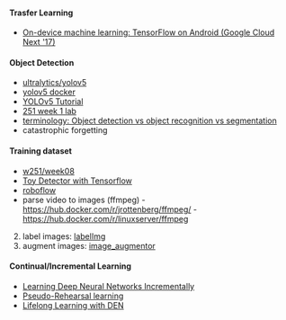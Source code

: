 #### Trasfer Learning 
- [On-device machine learning: TensorFlow on Android (Google Cloud Next '17)](https://www.youtube.com/watch?v=EnFyneRScQ8&feature=youtu.be&t=4m17s&ab_channel=GoogleCloudPlatform)

#### Object Detection 
- [ultralytics/yolov5](https://github.com/ultralytics/yolov5)
- [yolov5 docker](https://github.com/ultralytics/yolov5/wiki/Docker-Quickstart)
- [YOLOv5 Tutorial](https://colab.research.google.com/github/ultralytics/yolov5/blob/master/tutorial.ipynb#scrollTo=VUOiNLtMP5aG) 
- [251 week 1 lab](https://github.com/MIDS-scaling-up/v2/tree/master/week01/lab)
- [terminology: Object detection vs object recognition vs segmentation](https://www.kaggle.com/getting-started/169984) 
- catastrophic forgetting 

#### Training dataset
- [w251/week08](https://github.com/MIDS-scaling-up/v2/tree/master/week08)
- [Toy Detector with Tensorflow](https://www.kdnuggets.com/2018/02/building-toy-detector-tensorflow-object-detection-api.html) 
- [roboflow](https://app.roboflow.com/)
- parse video to images (ffmpeg) 
		- https://hub.docker.com/r/jrottenberg/ffmpeg/ 
		- https://hub.docker.com/r/linuxserver/ffmpeg 
2. label images: [labelImg](https://github.com/tzutalin/labelImg)
3. augment images: [image_augmentor](https://github.com/codebox/image_augmentor)

#### Continual/Incremental Learning 
- [Learning Deep Neural Networks Incrementally](https://medium.com/heuritech/learning-deep-neural-networks-incrementally-3e005e4fb4bc)
- [Pseudo-Rehearsal learning](https://arxiv.org/abs/1705.08690)
- [Lifelong Learning with DEN](https://arxiv.org/abs/1708.01547)
